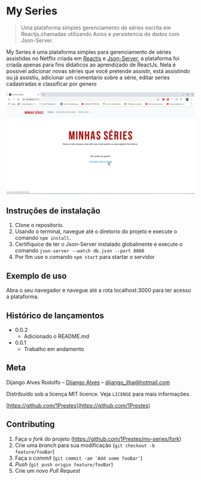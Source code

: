# My Series
> Uma plataforma simples gerenciamento de séries escrita em Reactjs,chamadas utilizando Axios e persistencia de dados com Json-Server.

My Series é uma plataforma simples para gerenciamento de séries assistidas no Netflix criada em [Reactjs](https://reactjs.org/) e [Json-Server](https://github.com/typicode/json-server), a plataforma foi criada apenas para fins didaticos ao aprendizado de ReactJs.
Nela é possivel adicionar novas séries que você pretende assistir, está assistindo ou já assistiu, adicionar um comentario sobre a série, editar series cadastradas e classificar por genero

![](/public/images/my-series.png)

## Instruções de instalação

1. Clone o repositorio.
2. Usando o terminal, navegue até o diretorio do projeto e execute o comando ```npm install```.
3. Certifiquice de ter o Json-Server instalado globalmente e execute o comando ```json-server --watch db.json --port 8080```
4. Por fim use o comando ```npm start``` para startar o servidor

## Exemplo de uso

Abra o seu navegador e navegue até a rota localhost:3000 para ter acesso a plataforma.


## Histórico de lançamentos

* 0.0.2
    * Adicionado o README.md
* 0.0.1
    * Trabalho em andamento

## Meta

Dijango Alves Rodolfo – [Dijango Alves](https://www.facebook.com/io.kimn) – dijango_ilha@hotmail.com

Distribuído sob a licença MIT licence. Veja `LICENSE` para mais informações.

[https://github.com/1Prestes](https://github.com/1Prestes)

## Contributing

1. Faça o _fork_ do projeto (<https://github.com/1Prestes/my-series/fork>)
2. Crie uma _branch_ para sua modificação (`git checkout -b feature/fooBar`)
3. Faça o _commit_ (`git commit -am 'Add some fooBar'`)
4. _Push_ (`git push origin feature/fooBar`)
5. Crie um novo _Pull Request_
